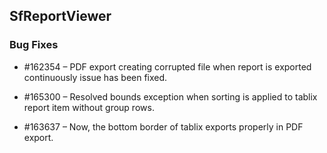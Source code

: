 ## SfReportViewer

### Bug Fixes

* \#162354 – PDF export creating corrupted file when report is exported continuously issue has been fixed.

* \#165300 – Resolved bounds exception when sorting is applied to tablix report item without group rows.

* \#163637 – Now, the bottom border of tablix exports properly in PDF export.
